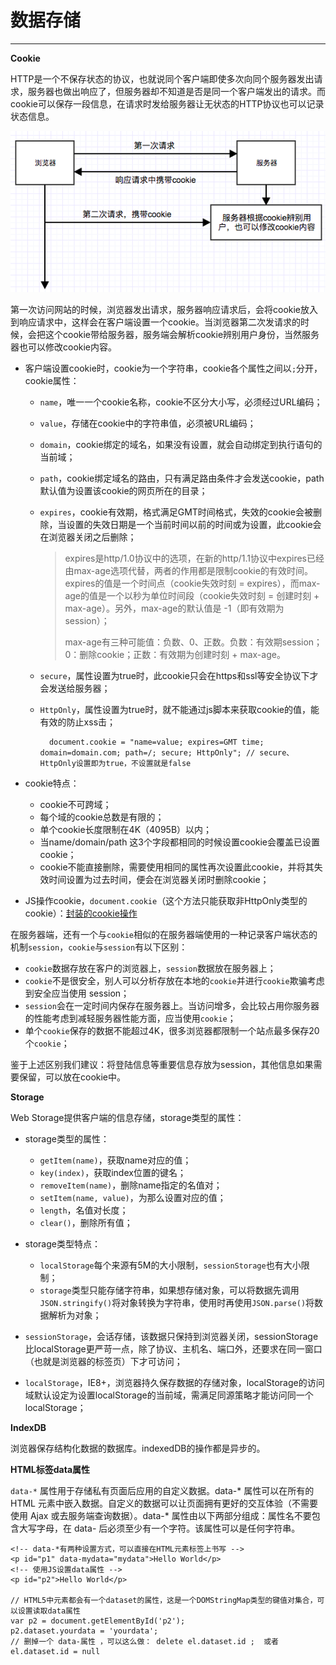 # 数据存储 #


----------

**Cookie**

HTTP是一个不保存状态的协议，也就说同个客户端即使多次向同个服务器发出请求，服务器也做出响应了，但服务器却不知道是否是同一个客户端发出的请求。而cookie可以保存一段信息，在请求时发给服务器让无状态的HTTP协议也可以记录状态信息。

![cookie原理](https://raw.githubusercontent.com/huanghaibin91/My-JS/master/image/cookie.png)

第一次访问网站的时候，浏览器发出请求，服务器响应请求后，会将cookie放入到响应请求中，这样会在客户端设置一个cookie。当浏览器第二次发请求的时候，会把这个cookie带给服务器，服务端会解析cookie辨别用户身份，当然服务器也可以修改cookie内容。

- 客户端设置cookie时，cookie为一个字符串，cookie各个属性之间以`;`分开，cookie属性：

	- `name`，唯一一个cookie名称，cookie不区分大小写，必须经过URL编码；
	- `value`，存储在cookie中的字符串值，必须被URL编码；
	- `domain`，cookie绑定的域名，如果没有设置，就会自动绑定到执行语句的当前域；
	- `path`，cookie绑定域名的路由，只有满足路由条件才会发送cookie，path默认值为设置该cookie的网页所在的目录；
	- `expires`，cookie有效期，格式满足GMT时间格式，失效的cookie会被删除，当设置的失效日期是一个当前时间以前的时间或为设置，此cookie会在浏览器关闭之后删除；
	
		> expires是http/1.0协议中的选项，在新的http/1.1协议中expires已经由max-age选项代替，两者的作用都是限制cookie的有效时间。expires的值是一个时间点（cookie失效时刻 = expires），而max-age的值是一个以秒为单位时间段（cookie失效时刻 = 创建时刻 + max-age）。另外，max-age的默认值是 -1（即有效期为session）；
		> 
		> max-age有三种可能值：负数、0、正数。负数：有效期session；0：删除cookie；正数：有效期为创建时刻 + max-age。
		>
	- `secure`，属性设置为true时，此cookie只会在https和ssl等安全协议下才会发送给服务器；
	- `HttpOnly`，属性设置为true时，就不能通过js脚本来获取cookie的值，能有效的防止xss击；

			document.cookie = "name=value; expires=GMT time; domain=domain.com; path=/; secure; HttpOnly"; // secure、HttpOnly设置即为true，不设置就是false

- cookie特点：

	- cookie不可跨域；
	- 每个域的cookie总数是有限的；
	- 单个cookie长度限制在4K（4095B）以内；
	- 当name/domain/path 这3个字段都相同的时候设置cookie会覆盖已设置cookie；
	- cookie不能直接删除，需要使用相同的属性再次设置此cookie，并将其失效时间设置为过去时间，便会在浏览器关闭时删除cookie；

- JS操作cookie，`document.cookie`（这个方法只能获取非HttpOnly类型的cookie）：[封装的cookie操作]()

在服务器端，还有一个与`cookie`相似的在服务器端使用的一种记录客户端状态的机制`session`，`cookie`与`session`有以下区别：

- `cookie`数据存放在客户的浏览器上，`session`数据放在服务器上；
- `cookie`不是很安全，别人可以分析存放在本地的`cookie`并进行`cookie`欺骗考虑到安全应当使用 session；
- `session`会在一定时间内保存在服务器上。当访问增多，会比较占用你服务器的性能考虑到减轻服务器性能方面，应当使用`cookie`；
- 单个`cookie`保存的数据不能超过4K，很多浏览器都限制一个站点最多保存20个`cookie`；

鉴于上述区别我们建议：将登陆信息等重要信息存放为session，其他信息如果需要保留，可以放在cookie中。

**Storage**

Web Storage提供客户端的信息存储，storage类型的属性：

- storage类型的属性：

	- `getItem(name)`，获取name对应的值；
	- `key(index)`，获取index位置的键名；
	- `removeItem(name)`，删除name指定的名值对；
	- `setItem(name, value)`，为那么设置对应的值；
	- `length`，名值对长度；
	- `clear()`，删除所有值；

- storage类型特点：

	- `localStorage`每个来源有5M的大小限制，`sessionStorage`也有大小限制；
	- `storage`类型只能存储字符串，如果想存储对象，可以将数据先调用`JSON.stringify()`将对象转换为字符串，使用时再使用`JSON.parse()`将数据解析为对象；

- `sessionStorage`，会话存储，该数据只保持到浏览器关闭，sessionStorage比localStorage更严苛一点，除了协议、主机名、端口外，还要求在同一窗口（也就是浏览器的标签页）下才可访问；
- `localStorage`，IE8+，浏览器持久保存数据的存储对象，localStorage的访问域默认设定为设置localStorage的当前域，需满足同源策略才能访问同一个localStorage；

**IndexDB**

浏览器保存结构化数据的数据库。indexedDB的操作都是异步的。

**HTML标签data属性**

`data-*` 属性用于存储私有页面后应用的自定义数据。data-* 属性可以在所有的 HTML 元素中嵌入数据。自定义的数据可以让页面拥有更好的交互体验（不需要使用 Ajax 或去服务端查询数据）。data-* 属性由以下两部分组成：属性名不要包含大写字母，在 data- 后必须至少有一个字符。该属性可以是任何字符串。

	<!-- data-*有两种设置方式，可以直接在HTML元素标签上书写 -->
    <p id="p1" data-mydata="mydata">Hello World</p>
	<!-- 使用JS设置data属性 -->
    <p id="p2">Hello World</p>

	// HTML5中元素都会有一个dataset的属性，这是一个DOMStringMap类型的键值对集合，可以设置读取data属性
    var p2 = document.getElementById('p2');
    p2.dataset.yourdata = 'yourdata';
    // 删掉一个 data-属性 ，可以这么做： delete el.dataset.id ;  或者 el.dataset.id = null










